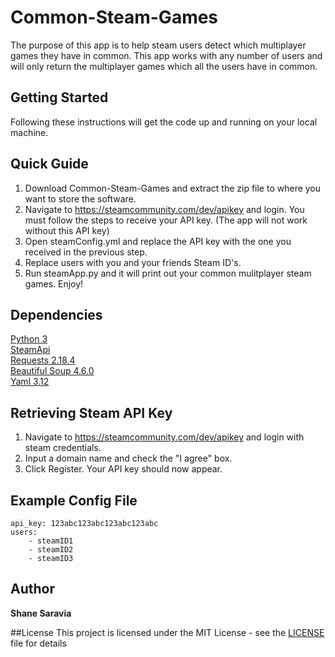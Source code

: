 # Common-Steam-Games
The purpose of this app is to help steam users detect which multiplayer games they have in common. This app works with any number of users and will only return the multiplayer games which all the users have in common.

## Getting Started
Following these instructions will get the code up and running on your local machine.

## Quick Guide
1. Download Common-Steam-Games and extract the zip file to where you want to store the software.
2. Navigate to https://steamcommunity.com/dev/apikey and login. You must follow the steps to receive your API key. (The app will not work without this API key)
3. Open steamConfig.yml and replace the API key with the one you received in the previous step.
4. Replace users with you and your friends Steam ID's.
5. Run steamApp.py and it will print out your common mulitplayer steam games. Enjoy!

## Dependencies
[Python 3](https://www.python.org/)  
[SteamApi](https://github.com/smiley/steamapi)  
[Requests 2.18.4](http://docs.python-requests.org/en/master/)  
[Beautiful Soup 4.6.0](https://pypi.python.org/pypi/beautifulsoup4)  
[Yaml 3.12](http://www.yaml.org/start.html)

## Retrieving Steam API Key
1. Navigate to https://steamcommunity.com/dev/apikey and login with steam credentials.
2. Input a domain name and check the "I agree" box.
3. Click Register. Your API key should now appear.

## Example Config File
```
api_key: 123abc123abc123abc123abc
users:
	- steamID1
	- steamID2
	- steamID3
```

## Author
**Shane Saravia**

##License
This project is licensed under the MIT License - see the [LICENSE](https://github.com/shanesaravia/Common-Steam-Games/blob/master/LICENSE) file for details